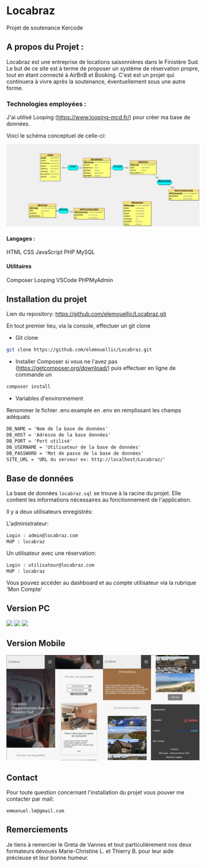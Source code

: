# Locabraz
Projet de soutenance Kercode

## A propos du Projet : 

Locabraz est une entreprise de locations saisonnières dans le Finistère Sud.
Le but de ce site est à terme de proposer un système de réservation propre, tout en étant connecté à AirBnB et Booking.
C'est est un projet qui continuera à vivre après la soutenance, éventuellement sous une autre forme.

### Technologies employées :

J'ai utilisé Looping (https://www.looping-mcd.fr/) pour créer ma base de données.

Voici le schéma conceptuel de celle-ci:

<img src="BDD.jpg">

#### Langages :
HTML
CSS
JavaScript
PHP
MySQL

#### Utilitaires
Composer
Looping
VSCode
PHPMyAdmin

## Installation du projet

Lien du repository:
https://github.com/elemouellic/Locabraz.git

En tout premier lieu, via la console, effectuer un git clone

* Git clone
```sh
git clone https://github.com/elemouellic/Locabraz.git
```

* Installer Composer si vous ne l'avez pas (https://getcomposer.org/download/) puis effectuer en ligne de commande un 

```sh
composer install
```

* Variables d'environnement
  
Renommer le fichier .env.example en .env en remplissant les champs adéquats

```
DB_NAME = 'Nom de la base de données'
DB_HOST = 'Adresse de la base données'
DB_PORT = 'Port utilisé'
DB_USERNAME = 'Utilisateur de la base de données'
DB_PASSWORD = 'Mot de passe de la base de données'
SITE_URL = 'URL du serveur ex: http://localhost/Locabraz/'
 ```


## Base de données

La base de données `locabraz.sql` se trouve à la racine du projet. Elle contient les informations nécessaires au fonctionnement de l'application.

Il y a deux utilisateurs enregistrés:


L'administrateur:
```
Login : admin@locabraz.com
MdP : locabraz
```
Un utilisateur avec une réservation:
```
Login : utilisateur@locabraz.com
MdP : locabraz
```
Vous pouvez accéder au dashboard et au compte utilisateur via la rubrique 'Mon Compte'

## Version PC
<img src="screenshots/home1.jpg">
<img src="screenshots/home2.jpg">
<img src="screenshots/home3.jpg">

## Version Mobile
<img src="screenshots/home-small.jpg">

## Contact

Pour toute question concernant l'installation du projet vous pouver me contacter par mail:

```
emmanuel.lm@gmail.com
```

## Remerciements

Je tiens à remercier le Greta de Vannes et tout particulièrement nos deux formateurs dévoués Marie-Christine L. et Thierry B. pour leur aide précieuse et leur bonne humeur.

